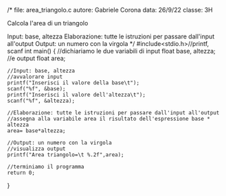 /* 
  file: area_triangolo.c
  autore: Gabriele Corona
  data: 26/9/22
  classe: 3H
  
  Calcola l'area di un triangolo
  
  Input: base, altezza
  Elaborazione: tutte le istruzioni per passare dall'input all'output
  Output: un numero con la virgola
*/
#include<stdio.h>//printf, scanf
int main()
{
	//dichiariamo le due variabili di input
	float base, altezza;
	//e output
	float area;
	
	//Input: base, altezza
	//avvalorare input
	printf("Inserisci il valore della base\t");
	scanf("%f", &base);
	printf("Inserisci il valore dell'altezza\t");
	scanf("%f", &altezza);
	
	//Elaborazione: tutte le istruzioni per passare dall'input all'output
	//assegna alla variabile area il risultato dell'espressione base * altezza
	area= base*altezza;
	
	//Output: un numero con la virgola
	//visualizza output
	printf("Area triangolo=\t %.2f",area);
	
	//terminiamo il programma
	return 0;
}
